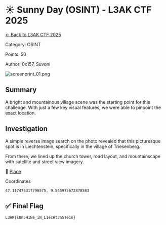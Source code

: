 ﻿# ☀️ Sunny Day (OSINT) - L3AK CTF 2025

[← Back to L3AK CTF 2025](ctf-l3ak-2025.md)

Category: OSINT

Points: 50

Author: 0x157, Suvoni

![screenprint_01.png](assets/screenprint_01.png)

## Summary

A bright and mountainous village scene was the starting point for this challenge. With just a few key visual features, we were able to pinpoint the exact location.

## Investigation

A simple reverse image search on the photo revealed that this picturesque spot is in Liechtenstein, specifically in the village of Triesenberg.

From there, we lined up the church tower, road layout, and mountainscape with satellite and street view imagery.

📍 [Place](https://maps.app.goo.gl/Uad6Ek7R64ize1Pn6)

Coordinates

    47.117475317796575, 9.545975672878583

## ✅ Final Flag

    L3AK{sUn5H1Ne_iN_L1ecHt3nSTe1n}
